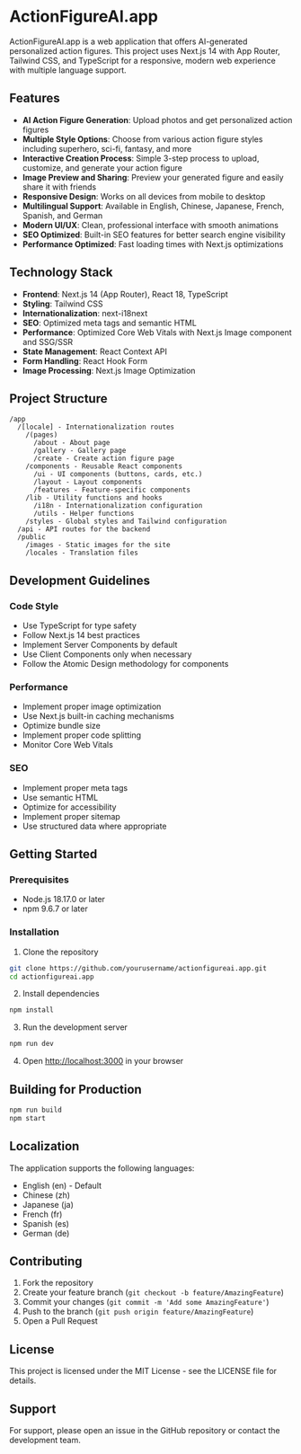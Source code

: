 # ActionFigureAI.app

ActionFigureAI.app is a web application that offers AI-generated personalized action figures. This project uses Next.js 14 with App Router, Tailwind CSS, and TypeScript for a responsive, modern web experience with multiple language support.

## Features

- **AI Action Figure Generation**: Upload photos and get personalized action figures
- **Multiple Style Options**: Choose from various action figure styles including superhero, sci-fi, fantasy, and more
- **Interactive Creation Process**: Simple 3-step process to upload, customize, and generate your action figure
- **Image Preview and Sharing**: Preview your generated figure and easily share it with friends
- **Responsive Design**: Works on all devices from mobile to desktop
- **Multilingual Support**: Available in English, Chinese, Japanese, French, Spanish, and German
- **Modern UI/UX**: Clean, professional interface with smooth animations
- **SEO Optimized**: Built-in SEO features for better search engine visibility
- **Performance Optimized**: Fast loading times with Next.js optimizations

## Technology Stack

- **Frontend**: Next.js 14 (App Router), React 18, TypeScript
- **Styling**: Tailwind CSS
- **Internationalization**: next-i18next
- **SEO**: Optimized meta tags and semantic HTML
- **Performance**: Optimized Core Web Vitals with Next.js Image component and SSG/SSR
- **State Management**: React Context API
- **Form Handling**: React Hook Form
- **Image Processing**: Next.js Image Optimization

## Project Structure

```
/app
  /[locale] - Internationalization routes
    /(pages)
      /about - About page
      /gallery - Gallery page
      /create - Create action figure page
    /components - Reusable React components
      /ui - UI components (buttons, cards, etc.)
      /layout - Layout components
      /features - Feature-specific components
    /lib - Utility functions and hooks
      /i18n - Internationalization configuration
      /utils - Helper functions
    /styles - Global styles and Tailwind configuration
  /api - API routes for the backend
  /public
    /images - Static images for the site
    /locales - Translation files
```

## Development Guidelines

### Code Style
- Use TypeScript for type safety
- Follow Next.js 14 best practices
- Implement Server Components by default
- Use Client Components only when necessary
- Follow the Atomic Design methodology for components

### Performance
- Implement proper image optimization
- Use Next.js built-in caching mechanisms
- Optimize bundle size
- Implement proper code splitting
- Monitor Core Web Vitals

### SEO
- Implement proper meta tags
- Use semantic HTML
- Optimize for accessibility
- Implement proper sitemap
- Use structured data where appropriate

## Getting Started

### Prerequisites

- Node.js 18.17.0 or later
- npm 9.6.7 or later

### Installation

1. Clone the repository
```bash
git clone https://github.com/yourusername/actionfigureai.app.git
cd actionfigureai.app
```

2. Install dependencies
```bash
npm install
```

3. Run the development server
```bash
npm run dev
```

4. Open [http://localhost:3000](http://localhost:3000) in your browser

## Building for Production

```bash
npm run build
npm start
```

## Localization

The application supports the following languages:
- English (en) - Default
- Chinese (zh)
- Japanese (ja)
- French (fr)
- Spanish (es)
- German (de)

## Contributing

1. Fork the repository
2. Create your feature branch (`git checkout -b feature/AmazingFeature`)
3. Commit your changes (`git commit -m 'Add some AmazingFeature'`)
4. Push to the branch (`git push origin feature/AmazingFeature`)
5. Open a Pull Request

## License

This project is licensed under the MIT License - see the LICENSE file for details.

## Support

For support, please open an issue in the GitHub repository or contact the development team. 
